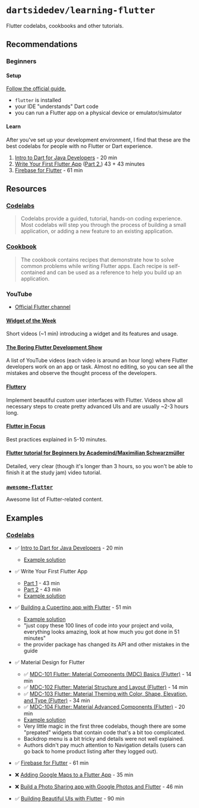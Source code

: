 # `dartsidedev/learning-flutter`

Flutter codelabs, cookbooks and other tutorials.

## Recommendations

### Beginners

#### Setup

[Follow the official guide.](https://flutter.dev/docs/get-started)

* `flutter` is installed
* your IDE "understands" Dart code
* you can run a Flutter app on a physical device or emulator/simulator

#### Learn

After you've set up your development environment, I find that these are the best codelabs for people with no Flutter or Dart experience.

1. [Intro to Dart for Java Developers](https://codelabs.developers.google.com/codelabs/from-java-to-dart/index.html) - 20 min
2. [Write Your First Flutter App](https://codelabs.developers.google.com/codelabs/first-flutter-app-pt1/index.html?) ([Part 2.](https://codelabs.developers.google.com/codelabs/first-flutter-app-pt2/index.html)) 43 + 43 minutes
3. [Firebase for Flutter](https://codelabs.developers.google.com/codelabs/flutter-firebase/index.html#0) - 61 min

## Resources

### [Codelabs](https://codelabs.developers.google.com/?cat=Flutter)

> Codelabs provide a guided, tutorial, hands-on coding experience. Most codelabs will step you through the process of building a small application, or adding a new feature to an existing application.

### [Cookbook](https://flutter.dev/docs/cookbook)

> The cookbook contains recipes that demonstrate how to solve common problems while writing Flutter apps. Each recipe is self-contained and can be used as a reference to help you build up an application.

### YouTube

* [Official Flutter channel](https://www.youtube.com/channel/UCwXdFgeE9KYzlDdR7TG9cMw)

#### [Widget of the Week](https://www.youtube.com/watch?v=b_sQ9bMltGU&list=PLjxrf2q8roU23XGwz3Km7sQZFTdB996iG)

Short videos (~1 min) introducing a widget and its features and usage.

#### [The Boring Flutter Development Show](https://www.youtube.com/watch?v=vqPG1tU6-c0&list=PLjxrf2q8roU3ahJVrSgAnPjzkpGmL9Czl)

A list of YouTube videos (each video is around an hour long) where Flutter developers work on an app or task. Almost no editing, so you can see all the mistakes and observe the thought process of the developers.

#### [Fluttery](https://www.youtube.com/watch?v=syd0c9Vi2hg&list=PLkXouNW6n0A8ANZ16Fk49qsxpBbzxHGCn)

Implement beautiful custom user interfaces with Flutter. Videos show all necessary steps to create pretty advanced UIs and are usually ~2-3 hours long.

#### [Flutter in Focus](https://www.youtube.com/watch?v=wgTBLj7rMPM&list=PLjxrf2q8roU2HdJQDjJzOeO6J3FoFLWr2)

Best practices explained in 5-10 minutes.

#### [Flutter tutorial for Beginners by Academind/Maximilian Schwarzmüller](https://www.youtube.com/watch?v=6ZCz6Ylqk3A)

Detailed, very clear (though it's longer than 3 hours, so you won't be able to finish it at the study jam) video tutorial.

### [`awesome-flutter`](https://github.com/Solido/awesome-flutter)

Awesome list of Flutter-related content.

## Examples

### [Codelabs](./codelabs)

* ✅ [Intro to Dart for Java Developers](https://codelabs.developers.google.com/codelabs/from-java-to-dart/index.html?index=..%2F..index) - 20 min
    * [Example solution](./codelabs/from-java-to-dart)

* ✅ Write Your First Flutter App
    * [Part 1](https://codelabs.developers.google.com/codelabs/first-flutter-app-pt1/index.html?index=..%2F..index) - 43 min
    * [Part 2](https://codelabs.developers.google.com/codelabs/first-flutter-app-pt2/index.html?index=..%2F..index) - 43 min
    * [Example solution](./codelabs/first-flutter-app)

* ✅ [Building a Cupertino app with Flutter](https://codelabs.developers.google.com/codelabs/flutter-cupertino/index.html?index=..%2F..index) - 51 min
    * [Example solution](./codelabs/flutter-cupertino)
    * "just copy these 100 lines of code into your project and voila, everything looks amazing, look at how much you got done in 51 minutes"
    * the provider package has changed its API and other mistakes in the guide

* ✅ Material Design for Flutter
    * ✅ [MDC-101 Flutter: Material Components (MDC) Basics (Flutter)](https://codelabs.developers.google.com/codelabs/mdc-101-flutter/index.html?index=..%2F..index) - 14 min
    * ✅ [MDC-102 Flutter: Material Structure and Layout (Flutter)](https://codelabs.developers.google.com/codelabs/mdc-102-flutter/index.html?index=..%2F..index) - 14 min
    * ✅ [MDC-103 Flutter: Material Theming with Color, Shape, Elevation, and Type (Flutter)](https://codelabs.developers.google.com/codelabs/mdc-103-flutter/index.html?index=..%2F..index) - 34 min
    * ✅ [MDC-104 Flutter: Material Advanced Components (Flutter)](https://codelabs.developers.google.com/codelabs/mdc-104-flutter/index.html?index=..%2F..index) - 20 min
    * [Example solution](./codelabs/material-design-components)
    * Very little magic in the first three codelabs, though there are some "prepated" widgets that contain code that's a bit too complicated.
    * Backdrop menu is a bit tricky and details were not well explained.
    * Authors didn't pay much attention to Navigation details (users can go back to home product listing after they logged out).

* ✅ [Firebase for Flutter](https://codelabs.developers.google.com/codelabs/flutter-firebase/index.html#0) - 61 min

* ❌ [Adding Google Maps to a Flutter App](https://codelabs.developers.google.com/codelabs/google-maps-in-flutter/index.html?index=..%2F..index) - 35 min
* ❌ [Build a Photo Sharing app with Google Photos and Flutter](https://codelabs.developers.google.com/codelabs/google-photos-sharing/index.html?index=..%2F..index) - 46 min
* ✅ [Building Beautiful UIs with Flutter](https://codelabs.developers.google.com/codelabs/flutter/index.html?index=..%2F..index) - 90 min
